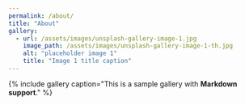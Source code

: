 ```yaml
---
permalink: /about/
title: "About"
gallery:
  - url: /assets/images/unsplash-gallery-image-1.jpg
    image_path: /assets/images/unsplash-gallery-image-1-th.jpg
    alt: "placeholder image 1"
    title: "Image 1 title caption"
---
```


{% include gallery caption="This is a sample gallery with **Markdown support**." %}
